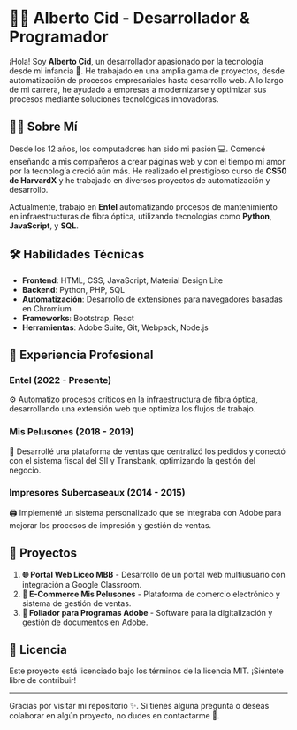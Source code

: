 # 👨‍💻 Alberto Cid - Desarrollador & Programador

¡Hola! Soy **Alberto Cid**, un desarrollador apasionado por la tecnología desde mi infancia 🚀. He trabajado en una amplia gama de proyectos, desde automatización de procesos empresariales hasta desarrollo web. A lo largo de mi carrera, he ayudado a empresas a modernizarse y optimizar sus procesos mediante soluciones tecnológicas innovadoras.

## 🧑‍🏫 Sobre Mí

Desde los 12 años, los computadores han sido mi pasión 💻. Comencé enseñando a mis compañeros a crear páginas web y con el tiempo mi amor por la tecnología creció aún más. He realizado el prestigioso curso de **CS50 de HarvardX** y he trabajado en diversos proyectos de automatización y desarrollo.

Actualmente, trabajo en **Entel** automatizando procesos de mantenimiento en infraestructuras de fibra óptica, utilizando tecnologías como **Python**, **JavaScript**, y **SQL**.

## 🛠️ Habilidades Técnicas

- **Frontend**: HTML, CSS, JavaScript, Material Design Lite
- **Backend**: Python, PHP, SQL
- **Automatización**: Desarrollo de extensiones para navegadores basadas en Chromium
- **Frameworks**: Bootstrap, React
- **Herramientas**: Adobe Suite, Git, Webpack, Node.js

## 💼 Experiencia Profesional

### Entel (2022 - Presente)
⚙️ Automatizo procesos críticos en la infraestructura de fibra óptica, desarrollando una extensión web que optimiza los flujos de trabajo.

### Mis Pelusones (2018 - 2019)
🐾 Desarrollé una plataforma de ventas que centralizó los pedidos y conectó con el sistema fiscal del SII y Transbank, optimizando la gestión del negocio.

### Impresores Subercaseaux (2014 - 2015)
🖨️ Implementé un sistema personalizado que se integraba con Adobe para mejorar los procesos de impresión y gestión de ventas.

## 🌟 Proyectos

1. **🌐 Portal Web Liceo MBB** - Desarrollo de un portal web multiusuario con integración a Google Classroom.
2. **🛒 E-Commerce Mis Pelusones** - Plataforma de comercio electrónico y sistema de gestión de ventas.
3. **📄 Foliador para Programas Adobe** - Software para la digitalización y gestión de documentos en Adobe.

## 📜 Licencia

Este proyecto está licenciado bajo los términos de la licencia MIT. ¡Siéntete libre de contribuir!

---

Gracias por visitar mi repositorio ✨. Si tienes alguna pregunta o deseas colaborar en algún proyecto, no dudes en contactarme 🤝.
